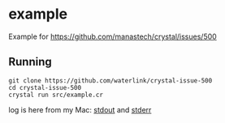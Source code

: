 # example

Example for https://github.com/manastech/crystal/issues/500

## Running

```
git clone https://github.com/waterlink/crystal-issue-500
cd crystal-issue-500
crystal run src/example.cr
```

log is here from my Mac: [stdout](log.txt) and [stderr](log.err)
